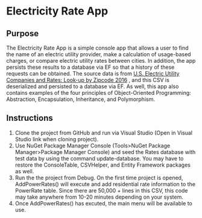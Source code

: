 # Electricity Rate App

## Purpose
The Electricity Rate App is a simple console app that allows a user to find the name
of an electric utility provider, make a calculation of usage-based charges, or compare 
electric utility rates between cities. In addition, the app persists these results to a database
via EF so that a history of these requests can be obtained. The source data is from [U.S. Electric Utility Companies and Rates: Look-up by Zipcode 2016](https://catalog.data.gov/dataset/u-s-electric-utility-companies-and-rates-look-up-by-zipcode-2016/resource/3770c037-618d-4510-b798-10fb553b55f1) , and this CSV is
deserialized and persisted to a database via EF. As well, this app also contains examples of the four principles
of Object-Oriented Programming: Abstraction, Encapsulation, Inheritance, and Polymorphism.

## Instructions
1. Clone the project from GitHub and run via Visual Studio (Open in Visual Studio link when cloning project).
2. Use NuGet Package Manager Console (Tools>NuGet Package Manager>Package Manager Console) and seed the Rates database with
test data by using the command update-database. You may have to restore the ConsoleTable, CSVHelper, and Entity Framework packages as well.
3. Run the the project from Debug. On the first time project is opened, AddPowerRates() will execute
and add residential rate information to the PowerRate table. Since there are 50,000 + lines in this CSV,
this code may take anywhere from 10-20 minutes depending on your system.
4. Once AddPowerRates() has excuted, the main menu will be available to use.